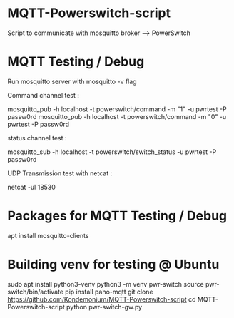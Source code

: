 # MQTT-Powerswitch-script

Script to communicate with mosquitto broker --> PowerSwitch

# MQTT Testing / Debug

Run mosquitto server with mosquitto -v flag

Command channel test : 

mosquitto_pub -h localhost -t powerswitch/command -m "1" -u pwrtest -P passw0rd
mosquitto_pub -h localhost -t powerswitch/command -m "0" -u pwrtest -P passw0rd

status channel test : 

mosquitto_sub -h localhost -t powerswitch/switch_status -u pwrtest -P passw0rd

UDP Transmission test with netcat : 

netcat -ul 18530

# Packages for MQTT Testing / Debug

apt install mosquitto-clients

# Building venv for testing @ Ubuntu
sudo apt install python3-venv
python3 -m venv pwr-switch
source pwr-switch/bin/activate
pip install paho-mqtt
git clone https://github.com/Kondemonium/MQTT-Powerswitch-script
cd MQTT-Powerswitch-script
python pwr-switch-gw.py 
